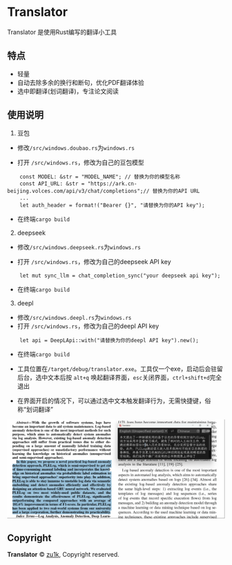 # Translator

Translator 是使用Rust编写的翻译小工具

## 特点

- 轻量
- 自动去除多余的换行和断句，优化PDF翻译体验
- 选中即翻译(划词翻译)，专注论文阅读

## 使用说明
1. 豆包
- 修改`/src/windows.doubao.rs`为`windows.rs`

- 打开 `/src/windows.rs`，修改为自己的豆包模型
```shell
    const MODEL: &str = "MODEL_NAME"; // 替换为你的模型名称
    const API_URL: &str = "https://ark.cn-beijing.volces.com/api/v3/chat/completions";// 替换为你的API URL
    ...
    let auth_header = format!("Bearer {}", "请替换为你的API key");
```
- 在终端`cargo build`

2. deepseek
- 修改`/src/windows.deepseek.rs`为`windows.rs`

- 打开 `/src/windows.rs`，修改为自己的deepseek API key
```shell
    let mut sync_llm = chat_completion_sync("your deepseek api key");
```
- 在终端`cargo build`

3. deepl
- 修改`/src/windows.deepl.rs`为`windows.rs`
- 打开 `/src/windows.rs`，修改为自己的deepl API key
```shell
    let api = DeepLApi::with("请替换为你的deepl API key").new();
```
- 在终端`cargo build`

- 工具位置在`/target/debug/translator.exe`。工具仅一个exe，启动后会驻留后台，选中文本后按 `alt+q` 唤起翻译界面，`esc`关闭界面，`ctrl+shift+d`完全退出

- 在界面开启的情况下，可以通过选中文本触发翻译行为，无需快捷键，俗称“划词翻译”

![使用截图](./res/pic.png)

## Copyright

**Translator** © [zu1k](https://github.com/zu1k), Copyright reserved.
